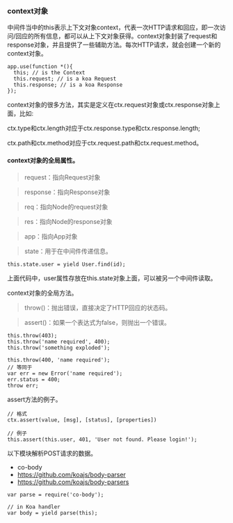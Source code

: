 ### context对象

中间件当中的this表示上下文对象context，代表一次HTTP请求和回应，即一次访问/回应的所有信息，都可以从上下文对象获得。context对象封装了request和response对象，并且提供了一些辅助方法。每次HTTP请求，就会创建一个新的context对象。

```
app.use(function *(){
  this; // is the Context
  this.request; // is a koa Request
  this.response; // is a koa Response
});

```

context对象的很多方法，其实是定义在ctx.request对象或ctx.response对象上面，比如:

ctx.type和ctx.length对应于ctx.response.type和ctx.response.length;

ctx.path和ctx.method对应于ctx.request.path和ctx.request.method。

#### context对象的全局属性。

> request：指向Request对象  

> response：指向Response对象

> req：指向Node的request对象

> res：指向Node的response对象

> app：指向App对象

> state：用于在中间件传递信息。

```
this.state.user = yield User.find(id);
```
上面代码中，user属性存放在this.state对象上面，可以被另一个中间件读取。

context对象的全局方法。

> throw()：抛出错误，直接决定了HTTP回应的状态码。

> assert()：如果一个表达式为false，则抛出一个错误。

```
this.throw(403);
this.throw('name required', 400);
this.throw('something exploded');

this.throw(400, 'name required');
// 等同于
var err = new Error('name required');
err.status = 400;
throw err;

```
assert方法的例子。

```
// 格式
ctx.assert(value, [msg], [status], [properties])

// 例子
this.assert(this.user, 401, 'User not found. Please login!');

```
以下模块解析POST请求的数据。

* co-body
* https://github.com/koajs/body-parser
* https://github.com/koajs/body-parsers
```
var parse = require('co-body');

// in Koa handler
var body = yield parse(this);
```


